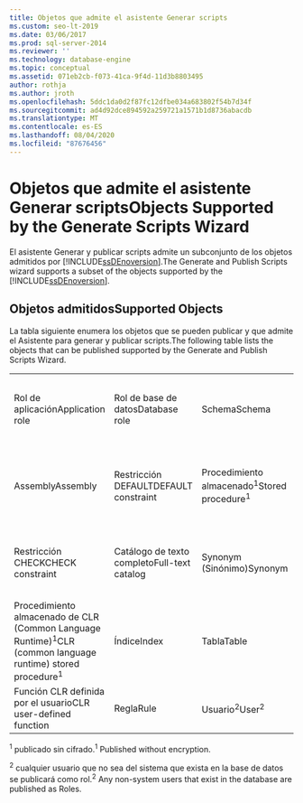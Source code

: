 ```yaml
---
title: Objetos que admite el asistente Generar scripts
ms.custom: seo-lt-2019
ms.date: 03/06/2017
ms.prod: sql-server-2014
ms.reviewer: ''
ms.technology: database-engine
ms.topic: conceptual
ms.assetid: 071eb2cb-f073-41ca-9f4d-11d3b8803495
author: rothja
ms.author: jroth
ms.openlocfilehash: 5ddc1da0d2f87fc12dfbe034a683802f54b7d34f
ms.sourcegitcommit: ad4d92dce894592a259721a1571b1d8736abacdb
ms.translationtype: MT
ms.contentlocale: es-ES
ms.lasthandoff: 08/04/2020
ms.locfileid: "87676456"
---
```

# <a name="objects-supported-by-the-generate-scripts-wizard"></a><span data-ttu-id="059be-102">Objetos que admite el asistente Generar scripts</span><span class="sxs-lookup"><span data-stu-id="059be-102">Objects Supported by the Generate Scripts Wizard</span></span>
  <span data-ttu-id="059be-103">El asistente Generar y publicar scripts admite un subconjunto de los objetos admitidos por [!INCLUDE[ssDEnoversion](../../includes/ssdenoversion-md.md)].</span><span class="sxs-lookup"><span data-stu-id="059be-103">The Generate and Publish Scripts wizard supports a subset of the objects supported by the [!INCLUDE[ssDEnoversion](../../includes/ssdenoversion-md.md)].</span></span>  
  
## <a name="supported-objects"></a><span data-ttu-id="059be-104">Objetos admitidos</span><span class="sxs-lookup"><span data-stu-id="059be-104">Supported Objects</span></span>  
 <span data-ttu-id="059be-105">La tabla siguiente enumera los objetos que se pueden publicar y que admite el Asistente para generar y publicar scripts.</span><span class="sxs-lookup"><span data-stu-id="059be-105">The following table lists the objects that can be published supported by the Generate and Publish Scripts Wizard.</span></span>  
  
||||||  
|-|-|-|-|-|  
|<span data-ttu-id="059be-106">Rol de aplicación</span><span class="sxs-lookup"><span data-stu-id="059be-106">Application role</span></span>|<span data-ttu-id="059be-107">Rol de base de datos</span><span class="sxs-lookup"><span data-stu-id="059be-107">Database role</span></span>|<span data-ttu-id="059be-108">Schema</span><span class="sxs-lookup"><span data-stu-id="059be-108">Schema</span></span>|<span data-ttu-id="059be-109">Agregados definidos por el usuario</span><span class="sxs-lookup"><span data-stu-id="059be-109">User-defined aggregate</span></span>|<span data-ttu-id="059be-110">Vista<sup>1</sup></span><span class="sxs-lookup"><span data-stu-id="059be-110">View<sup>1</sup></span></span>|  
|<span data-ttu-id="059be-111">Assembly</span><span class="sxs-lookup"><span data-stu-id="059be-111">Assembly</span></span>|<span data-ttu-id="059be-112">Restricción DEFAULT</span><span class="sxs-lookup"><span data-stu-id="059be-112">DEFAULT constraint</span></span>|<span data-ttu-id="059be-113">Procedimiento almacenado<sup>1</sup></span><span class="sxs-lookup"><span data-stu-id="059be-113">Stored procedure<sup>1</sup></span></span>|<span data-ttu-id="059be-114">Tipos de datos definidos por el usuario</span><span class="sxs-lookup"><span data-stu-id="059be-114">User-defined data type</span></span>|<span data-ttu-id="059be-115">Colección de esquemas XML</span><span class="sxs-lookup"><span data-stu-id="059be-115">XML schema collection</span></span>|  
|<span data-ttu-id="059be-116">Restricción CHECK</span><span class="sxs-lookup"><span data-stu-id="059be-116">CHECK constraint</span></span>|<span data-ttu-id="059be-117">Catálogo de texto completo</span><span class="sxs-lookup"><span data-stu-id="059be-117">Full-text catalog</span></span>|<span data-ttu-id="059be-118">Synonym (Sinónimo)</span><span class="sxs-lookup"><span data-stu-id="059be-118">Synonym</span></span>|<span data-ttu-id="059be-119">Función definida por el usuario</span><span class="sxs-lookup"><span data-stu-id="059be-119">User-defined function</span></span>||  
|<span data-ttu-id="059be-120">Procedimiento almacenado de CLR (Common Language Runtime)<sup>1</sup></span><span class="sxs-lookup"><span data-stu-id="059be-120">CLR (common language runtime) stored procedure<sup>1</sup></span></span>|<span data-ttu-id="059be-121">Índice</span><span class="sxs-lookup"><span data-stu-id="059be-121">Index</span></span>|<span data-ttu-id="059be-122">Tabla</span><span class="sxs-lookup"><span data-stu-id="059be-122">Table</span></span>|<span data-ttu-id="059be-123">Tabla definida por el usuario</span><span class="sxs-lookup"><span data-stu-id="059be-123">User-defined table</span></span>||  
|<span data-ttu-id="059be-124">Función CLR definida por el usuario</span><span class="sxs-lookup"><span data-stu-id="059be-124">CLR user-defined function</span></span>|<span data-ttu-id="059be-125">Regla</span><span class="sxs-lookup"><span data-stu-id="059be-125">Rule</span></span>|<span data-ttu-id="059be-126">Usuario<sup>2</sup></span><span class="sxs-lookup"><span data-stu-id="059be-126">User<sup>2</sup></span></span>|<span data-ttu-id="059be-127">Tipo definido por el usuario</span><span class="sxs-lookup"><span data-stu-id="059be-127">User-defined type</span></span>||  
  
 <span data-ttu-id="059be-128"><sup>1</sup> publicado sin cifrado.</span><span class="sxs-lookup"><span data-stu-id="059be-128"><sup>1</sup> Published without encryption.</span></span>  
  
 <span data-ttu-id="059be-129"><sup>2</sup> cualquier usuario que no sea del sistema que exista en la base de datos se publicará como rol.</span><span class="sxs-lookup"><span data-stu-id="059be-129"><sup>2</sup> Any non-system users that exist in the database are published as Roles.</span></span>  
  
  

